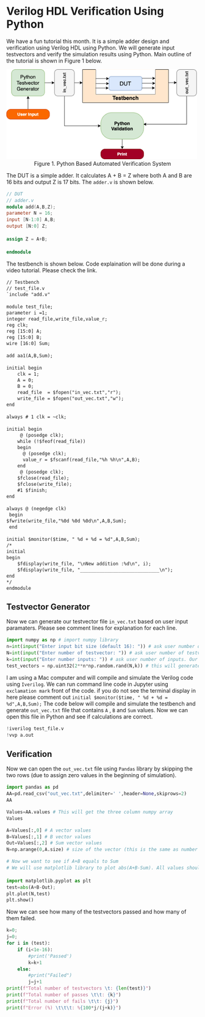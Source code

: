 # Verilog HDL Verification Using Python
We have a fun tutorial this month. It is a simple adder design and verification using Verilog HDL using Python. We will generate input testvectors and verify the simulation results using Python. Main outline of the tutorial is shown in Figure 1 below. 

<img src="io.png" alt="Drawing" style="width: 500px;"/>
<div align="center">
  Figure 1. Python Based Automated Verification System
</div>

The DUT is a simple adder. It calculates A + B = Z where both A and B are 16 bits and output Z is 17 bits. The ```adder.v``` is shown below. 

```verilog
// DUT
// adder.v
module add(A,B,Z);
parameter N = 16;
input [N-1:0] A,B;
output [N:0] Z;

assign Z = A+B;

endmodule
```
The testbench is shown below. Code explaination will be done during a video tutorial. Please check the link. 

```
// Testbench
// test_file.v
`include "add.v"

module test_file;
parameter i =1;   
integer read_file,write_file,value_r;
reg clk;
reg [15:0] A;
reg [15:0] B;
wire [16:0] Sum; 

add aa1(A,B,Sum);

initial begin
    clk = 1;
    A = 0;
    B = 0;
    read_file  = $fopen("in_vec.txt","r");
    write_file = $fopen("out_vec.txt","w");
end

always # 1 clk = ~clk;

initial begin
     @ (posedge clk);
    while (!$feof(read_file)) 
    begin
      @ (posedge clk);
      value_r = $fscanf(read_file,"%h %h\n",A,B);
    end
     @ (posedge clk);
    $fclose(read_file);
    $fclose(write_file);
    #1 $finish;
end

always @ (negedge clk)
 begin
$fwrite(write_file,"%0d %0d %0d\n",A,B,Sum);
 end

initial $monitor($time, " %d + %d = %d",A,B,Sum);
/*
initial  
begin
    $fdisplay(write_file, "\nNew addition :%d\n", i);
    $fdisplay(write_file, "_____________________________\n");
end
*/
endmodule
```
## Testvector Generator

Now we can generate our testvector file ```in_vec.txt``` based on user input paramaters. Please see comment lines for explanation for each line.  

```Python
import numpy as np # import numpy library
n=int(input("Enter input bit size (default 16): ")) # ask user number of bits
N=int(input("Enter number of testvector: ")) # ask user number of testvectors
k=int(input("Enter number inputs: ")) # ask user number of inputs. Our adder has 2 (A and B)
test_vectors = np.uint32(2**n*np.random.rand(N,k)) # this will generate (N,k) numpy array 
```
I am using a Mac computer and will compile and simulate the Verilog code using ```Iverilog```.  We can run command line code in Jupyter using ```exclamation mark``` front of the code. if you do not see the terminal display in here please comment out ```initial $monitor($time, " %d + %d = %d",A,B,Sum);```
The code below will compile and simulate the testbench and generate ```out_vec.txt``` file that contains ```A``` , ```B``` and ```Sum``` values. Now we can open this file in Python and see if calculations are correct. 

```Python
!iverilog test_file.v
!vvp a.out
```
## Verification 

Now we can open the ```out_vec.txt``` file using ```Pandas``` library by skipping the two rows (due to assign zero values in the beginning of simulation). 

```Python
import pandas as pd
AA=pd.read_csv("out_vec.txt",delimiter=' ',header=None,skiprows=2)
AA
```
```Python
Values=AA.values # This will get the three column numpy array
Values
```

```Python
A=Values[:,0] # A vector values
B=Values[:,1] # B vector values
Out=Values[:,2] # Sum vector values
N=np.arange(0,A.size) # size of the vector (this is the same as number of testvectors N)
```

```Python
# Now we want to see if A+B equals to Sum
# We will use matplotlib library to plot abs(A+B-Sum). All values should be zero

import matplotlib.pyplot as plt
test=abs(A+B-Out);
plt.plot(N,test)
plt.show()
```
Now we can see how many of the testvectors passed and how many of them failed. 

```Python
k=0;
j=0;
for i in (test):
    if (i<1e-16):
        #print('Passed')
        k=k+1
    else:
        #print("Failed")
        j=j+1
print(f"Total number of testvectors \t: {len(test)}")
print(f"Total number of passes \t\t: {k}")
print(f"Total number of fails \t\t: {j}")
print(f"Error (%) \t\t\t: %{100*j/(j+k)}")
```




